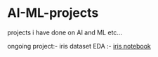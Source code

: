 # AI-ML-projects
projects i have done on AI and ML etc...

ongoing project:-
iris dataset EDA :- [iris notebook](https://colab.research.google.com/drive/1YNv6IfY64A1yDWR39x6Per1K4t2fEKCa?usp=sharing)

